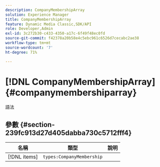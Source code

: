```yaml
---
description: CompanyMembershipArray
solution: Experience Manager
title: CompanyMembershipArray
feature: Dynamic Media Classic,SDK/API
role: Developer,Admin
exl-id: 3c272b30-c433-4350-a17c-6f49f48ec0fd
source-git-commit: f42378a20b58e4c5ebc961c6526d7cecabc2ae38
workflow-type: tm+mt
source-wordcount: '7'
ht-degree: 71%

---
```


# [!DNL CompanyMembershipArray]{#companymembershiparray}

語法

## 參數 {#section-239fc913d27d405dabba730c5712fff4}

| 名稱 | 類型 | 說明 |
|---|---|---|
| [!DNL items] | `types:CompanyMembership` | |
